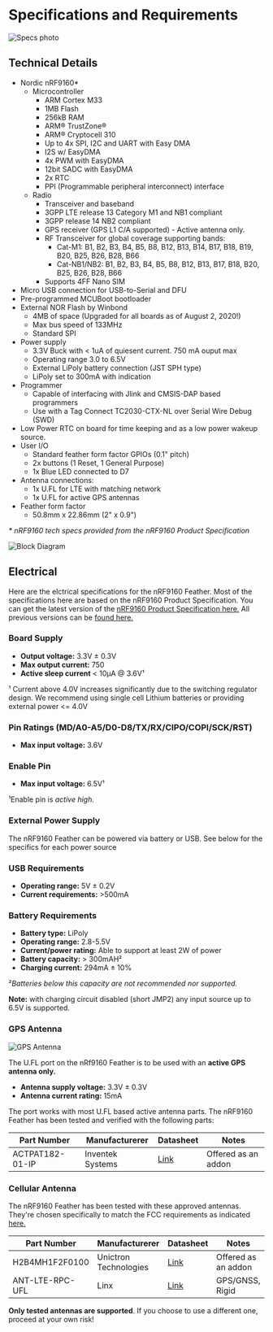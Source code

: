 # Specifications and Requirements

![Specs photo](/img/specs.png)

## Technical Details

- Nordic nRF9160\*
  - Microcontroller
    - ARM Cortex M33
    - 1MB Flash
    - 256kB RAM
    - ARM® TrustZone®
    - ARM® Cryptocell 310
    - Up to 4x SPI, I2C and UART with Easy DMA
    - I2S w/ EasyDMA
    - 4x PWM with EasyDMA
    - 12bit SADC with EasyDMA
    - 2x RTC
    - PPI (Programmable peripheral interconnect) interface
  - Radio
    - Transceiver and baseband
    - 3GPP LTE release 13 Category M1 and NB1 compliant
    - 3GPP release 14 NB2 compliant
    - GPS receiver (GPS L1 C/A supported) - Active antenna only.
    - RF Transceiver for global coverage supporting bands:
      - Cat-M1: B1, B2, B3, B4, B5, B8, B12, B13, B14, B17, B18, B19, B20, B25, B26, B28, B66
      - Cat-NB1/NB2: B1, B2, B3, B4, B5, B8, B12, B13, B17, B18, B20, B25, B26, B28, B66
    - Supports 4FF Nano SIM
- Micro USB connection for USB-to-Serial and DFU
- Pre-programmed MCUBoot bootloader
- External NOR Flash by Winbond
  - 4MB of space (Upgraded for all boards as of August 2, 2020!)
  - Max bus speed of 133MHz
  - Standard SPI
- Power supply
  - 3.3V Buck with < 1uA of quiesent current. 750 mA ouput max
  - Operating range 3.0 to 6.5V
  - External LiPoly battery connection (JST SPH type)
  - LiPoly set to 300mA with indication
- Programmer
  - Capable of interfacing with Jlink and CMSIS-DAP based programmers
  - Use with a Tag Connect TC2030-CTX-NL over Serial Wire Debug (SWD)
- Low Power RTC on board for time keeping and as a low power wakeup source.
- User I/O
  - Standard feather form factor GPIOs (0.1" pitch)
  - 2x buttons (1 Reset, 1 General Purpose)
  - 1x Blue LED connected to D7
- Antenna connections:
  - 1x U.FL for LTE with matching network
  - 1x U.FL for active GPS antennas
- Feather form factor
  - 50.8mm x 22.86mm (2" x 0.9")

_\* nRF9160 tech specs provided from the nRF9160 Product Specification_

![Block Diagram](/img/nrf9160-feather-block-diagram.png)

## Electrical

Here are the elctrical specifications for the nRF9160 Feather. Most of the specifications here are based on the nRF9160 Product Specification. You can get the latest version of the [nRF9160 Product Specification here.](https://infocenter.nordicsemi.com/pdf/nRF9160_PS_v1.2.pdf) All previous versions can be [found here.](https://infocenter.nordicsemi.com/index.jsp?topic=%2Fstruct_nrf91%2Fstruct%2Fnrf9160.html&cp=2_0)

### Board Supply

- **Output voltage:** 3.3V ± 0.3V
- **Max output current:** 750
- **Active sleep current** < 10µA @ 3.6V¹

¹ Current above 4.0V increases significantly due to the switching regulator design. We recommend using single cell Lithium batteries or providing external power <= 4.0V

### Pin Ratings (MD/A0-A5/D0-D8/TX/RX/CIPO/COPI/SCK/RST)

- **Max input voltage:** 3.6V

### Enable Pin

- **Max input voltage:** 6.5V¹

¹Enable pin is _active high._

### External Power Supply

The nRF9160 Feather can be powered via battery or USB. See below for the specifics for each power source

### USB Requirements

- **Operating range:** 5V ± 0.2V
- **Current requirements:** >500mA

### Battery Requirements

- **Battery type:** LiPoly
- **Operating range:** 2.8-5.5V
- **Current/power rating:** Able to support at least 2W of power
- **Battery capacity:** > 300mAH²
- **Charging current:** 294mA ± 10%

²*Batteries below this capacity are not recommended nor supported.*

**Note:** with charging circuit disabled (short JMP2) any input source up to 6.5V is supported.

### GPS Antenna

![GPS Antenna](/img/gps-antenna.png)

The U.FL port on the nRf9160 Feather is to be used with an **active GPS antenna only.**

- **Antenna supply voltage:** 3.3V ± 0.3V
- **Antenna current rating:** 15mA

The port works with most U.FL based active antenna parts. The nRF9160 Feather has been tested
and verified with the following parts:

| Part Number     | Manufacturerer   | Datasheet            | Notes               |
| --------------- | ---------------- | -------------------- | ------------------- |
| ACTPAT182-01-IP | Inventek Systems | [Link][actpat182-ds] | Offered as an addon |

[actpat182-ds]: https://static6.arrow.com/aropdfconversion/422c439d1147508166bb2a384ddf266b0a8da68b/2actpat182_functional_specification.pdf

### Cellular Antenna

The nRF9160 Feather has been tested with these approved antennas. They're chosen specifically to match the FCC requirements as indicated [here.](https://apps.fcc.gov/oetcf/tcb/reports/Tcb731GrantForm.cfm?mode=COPY&RequestTimeout=500&tcb_code=&application_id=5jPUJx5%2Bvjp3BKCESrEhWw%3D%3D&fcc_id=2ANPO00NRF9160)

| Part Number     | Manufacturerer        | Datasheet                  | Notes               |
| --------------- | --------------------- | -------------------------- | ------------------- |
| H2B4MH1F2F0100  | Unictron Technologies | [Link][uni-ds]             | Offered as an addon |
| ANT-LTE-RPC-UFL | Linx                  | [Link][ant-lte-rpc-ufl-ds] | GPS/GNSS, Rigid     |

[uni-ds]: https://www.unictron.com/wp-content/uploads/H2B4MH1F2F0100.pdf
[uni-pricing]: https://octopart.com/h2b4mh1f2f0100-unictron-93186548?r=sp
[ant-lte-rpc-ufl-ds]: https://linxtechnologies.com/wp/wp-content/uploads/ant-lte-rpc-ccc-ds.pdf

**Only tested antennas are supported**. If you choose to use a different one, proceed at your own risk!
